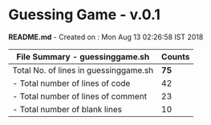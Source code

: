 # Guessing Game - v.0.1
**README.md** - Created on : Mon Aug 13 02:26:58 IST 2018

|  **File Summary - guessinggame.sh**  | **Counts** |
|--------------------------------------|------------|
|Total No. of lines in guessinggame.sh |  **75**    |
|    - Total number of lines of code   |     42     |
|    - Total number of lines of comment|     23     |
|    - Total number of blank lines     |     10     |
